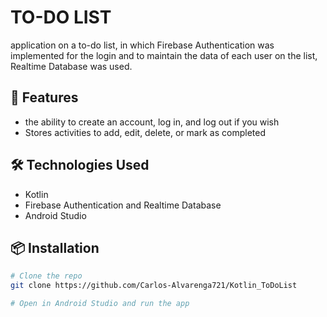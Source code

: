# TO-DO LIST 

application on a to-do list, in which Firebase Authentication was implemented for the login and to maintain the data of each user on the list, Realtime Database was used.

## 🚀 Features

- the ability to create an account, log in, and log out if you wish
- Stores activities to add, edit, delete, or mark as completed

## 🛠️ Technologies Used

- Kotlin
- Firebase Authentication and Realtime Database
- Android Studio

## 📦 Installation

```bash
# Clone the repo
git clone https://github.com/Carlos-Alvarenga721/Kotlin_ToDoList

# Open in Android Studio and run the app

